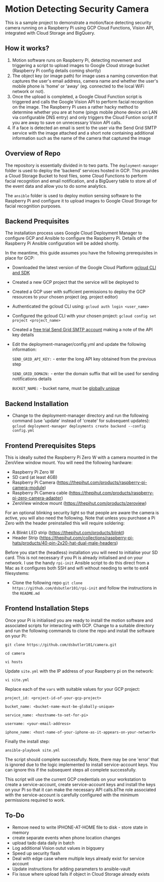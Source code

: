 # Motion Detecting Security Camera

This is a sample project to demonstrate a motion/face detecting security camera running on a Raspberry Pi using GCP Cloud Functions, Vision API, integrated with Cloud Storage and BigQuery.

## How it works?

1. Motion software runs on Raspberry Pi, detecting  movement and triggering a script to upload images to Google Cloud storage bucket (Raspberry Pi config details coming shortly)
2. The object key (or image path) for image uses a naming convention that captures the user's email address, camera name and whether the user's mobile phone is 'home' or 'away' (eg. connected to the local WiFi network or not).
3. Once the upload is completed, a Google Cloud Function script is triggered and calls the Google Vision API to perform facial recognition on the image. The Raspberry Pi uses a rather hacky method to determine whether you are at home (pings mobile phone device on LAN via configurable DNS entry) and only triggers the Cloud Funtion script if you are away to save on unnecessary Vision API calls.
4. If a face is detected an email is sent to the user via the Send Grid SMTP service with the image attached and a short note containing additional information such as the name of the camera that captured the image

## Overview of Repo

The repository is essentially divided in to two parts. The `deployment-manager` folder is used to deploy the 'backend' services hosted in GCP. This provides a Cloud Storage Bucket to host files, some Cloud Functions to perform facial recognition and email notification, and a BigQuery table to store all of the event data and allow you to do some analytics.

The `ansible` folder is used to deploy motion sensing software to the Raspberry Pi and configure it to upload images to Google Cloud Storage for facial recognition purposes.

## Backend Prequisites

The installation process uses Google Cloud Deployment Manager to configure GCP and Ansible to configure the Raspberry Pi. Details of the Raspberry Pi Ansible configuration will be added shortly. 

In the meantime, this guide assumes you have the following prerequisites in place for GCP:

* Downloaded the latest version of the Google Cloud Platform [gcloud CLI and SDK](https://cloud.google.com/sdk/)
* Created a new GCP project that the service will be deployed to
* Created a GCP user with sufficient permissions to deploy the GCP resources to your chosen project (eg. project editor)
* Authenticated the gcloud CLI using: `gcloud auth login <user_name>`
* Configured the gcloud CLI with your chosen project: `gcloud config set project <project_name>`
* Created a [free trial Send Grid SMTP account](https://signup.sendgrid.com) making a note of the API key details
* Edit the deployment-manager/config.yml and update the following information:

   `SEND_GRID_API_KEY:` - enter the long API key obtained from the previous step

   `SEND_GRID_DOMAIN:` - enter the domain suffix that will be used for sending notifications details

   `BUCKET_NAME:` - bucket name, must be [globally unique](https://cloud.google.com/storage/docs/naming)

## Backend Installation

* Change to the deployment-manager directory and run the following command (use 'update' instead of 'create' for subsequent updates):
`gcloud deployment-manager deployments create backend --config config.yml`

## Frontend Prerequisites Steps

This is ideally suited the Raspberry Pi Zero W with a camera mounted in the ZeroView window mount. You will need the following hardware:

* Raspberry Pi Zero W
* SD card (at least 4GB)
* Raspberry Pi Camera (https://thepihut.com/products/raspberry-pi-camera-module)
* Raspberry Pi Camera cable (https://thepihut.com/products/raspberry-pi-zero-camera-adapter)
* ZeroView window mount (https://thepihut.com/products/zeroview)

For an optional blinking security light so that people are aware the camera is active, you will also need the following. Note that unless you purchase a Pi Zero with the header preinstalled this will require soldering:

* A Blinkt LED strip (https://thepihut.com/products/blinkt)
* Header Strip (https://thepihut.com/collections/raspberry-pi-hats/products/40-pin-2x20-hat-dual-male-headers)

Before you start the (headless) installation you will need to initialise your SD card. This is not necessary if you Pi is already initialised and on your network. I use the handy `rpi-init` Ansible script to do this direct from a Mac as it configures both SSH and wifi without needing to write to ext4 filesystems: 

* Clone the following repo `git clone https://github.com/dsbutler101/rpi-init` and follow the instructions in the `README.md`

## Frontend Installation Steps

Once your Pi is initialised you are ready to install the motion software and associated scripts for interacting with GCP. Change to a suitable directory and run the following commands to clone the repo and install the software on your Pi:

`git clone https://github.com/dsbutler101/camera.git`

`cd camera`

`vi hosts`

Update `site.yml` with the IP address of your Raspberry pi on the network:

`vi site.yml`

Replace each of the `vars` with suitable values for your GCP project:

`project_id: <project-id-of-your-gcp-project>`

`bucket_name: <bucket-name-must-be-globally-unique>`

`service_name: <hostname-to-set-for-pi>`

`username: <your-email-address>`

`iphone_name: <host-name-of-your-iphone-as-it-appears-on-your-network>`

Finally the install step:

`ansible-playbook site.yml`

The script should complete successfully. Note, there may be one 'error' that is ignored due to the logic implemented to install service-account keys. You can ignore this if the subsequent steps all complete successfully.

This script will use the current GCP credentials on your workstation to create a service-account, create service-account keys and install the keys on your Pi so that it can make the necessary API calls.bThe role associated with the service-account is carefully configured with the minimum permissions required to work. 

## To-Do

* Remove need to write IPHONE-AT-HOME file to disk - store state in memory
* create separate events when phone location changes
* upload tado data daily in batch
* Log additional Vision outut values in bigquery
* Speed up security flash
* Deal with edge case where multiple keys already exist for service account
* Update instructions for adding parameters to ansible-vault
* Fix issue where upload fails if object in Cloud Storage already exists
